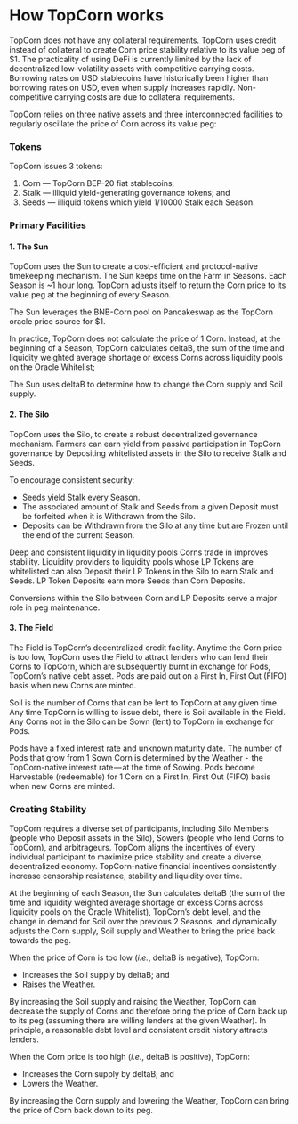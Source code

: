 # How TopCorn works

TopCorn does not have any collateral requirements. TopCorn uses credit instead of collateral to create Corn price stability relative to its value peg of $1. The practicality of using DeFi is currently limited by the lack of decentralized low-volatility assets with competitive carrying costs. Borrowing rates on USD stablecoins have historically been higher than borrowing rates on USD, even when supply increases rapidly. Non-competitive carrying costs are due to collateral requirements.

TopCorn relies on three native assets and three interconnected facilities to regularly oscillate the price of Corn across its value peg:

### **Tokens**

TopCorn issues 3 tokens:

1. Corn — TopCorn BEP-20 fiat stablecoins;
2. Stalk — illiquid yield-generating governance tokens; and
3. Seeds — illiquid tokens which yield 1/10000 Stalk each Season.

### **Primary Facilities**

#### **1. The Sun** <a href="#the-sun" id="the-sun"></a>

TopCorn uses the Sun to create a cost-efficient and protocol-native timekeeping mechanism. The Sun keeps time on the Farm in Seasons. Each Season is \~1 hour long. TopCorn adjusts itself to return the Corn price to its value peg at the beginning of every Season.

The Sun leverages the BNB-Corn pool on Pancakeswap as the TopCorn oracle price source for $1.

In practice, TopCorn does not calculate the price of 1 Corn. Instead, at the beginning of a Season, TopCorn calculates deltaB, the sum of the time and liquidity weighted average shortage or excess Corns across liquidity pools on the Oracle Whitelist;

The Sun uses deltaB to determine how to change the Corn supply and Soil supply.

#### **2. The Silo** <a href="#the-silo" id="the-silo"></a>

TopCorn uses the Silo, to create a robust decentralized governance mechanism. Farmers can earn yield from passive participation in TopCorn governance by Depositing whitelisted assets in the Silo to receive Stalk and Seeds.

To encourage consistent security:

* Seeds yield Stalk every Season.
* The associated amount of Stalk and Seeds from a given Deposit must be forfeited when it is Withdrawn from the Silo.
* Deposits can be Withdrawn from the Silo at any time but are Frozen until the end of the current Season.

Deep and consistent liquidity in liquidity pools Corns trade in improves stability. Liquidity providers to liquidity pools whose LP Tokens are whitelisted can also Deposit their LP Tokens in the Silo to earn Stalk and Seeds. LP Token Deposits earn more Seeds than Corn Deposits.

Conversions within the Silo between Corn and LP Deposits serve a major role in peg maintenance.

#### **3. The Field** <a href="#the-field" id="the-field"></a>

The Field is TopCorn’s decentralized credit facility. Anytime the Corn price is too low, TopCorn uses the Field to attract lenders who can lend their Corns to TopCorn, which are subsequently burnt in exchange for Pods, TopCorn’s native debt asset. Pods are paid out on a First In, First Out (FIFO) basis when new Corns are minted.

Soil is the number of Corns that can be lent to TopCorn at any given time. Any time TopCorn is willing to issue debt, there is Soil available in the Field. Any Corns not in the Silo can be Sown (lent) to TopCorn in exchange for Pods.

Pods have a fixed interest rate and unknown maturity date. The number of Pods that grow from 1 Sown Corn is determined by the Weather -  the TopCorn-native interest rate — at the time of Sowing. Pods become Harvestable (redeemable) for 1 Corn on a First In, First Out (FIFO) basis when new Corns are minted.

### **Creating Stability**

TopCorn requires a diverse set of participants, including Silo Members (people who Deposit assets in the Silo), Sowers (people who lend Corns to TopCorn), and arbitrageurs. TopCorn aligns the incentives of every individual participant to maximize price stability and create a diverse, decentralized economy. TopCorn-native financial incentives consistently increase censorship resistance, stability and liquidity over time.

At the beginning of each Season, the Sun calculates deltaB (the sum of the time and liquidity weighted average shortage or excess Corns across liquidity pools on the Oracle Whitelist), TopCorn’s debt level, and the change in demand for Soil over the previous 2 Seasons, and dynamically adjusts the Corn supply, Soil supply and Weather to bring the price back towards the peg.

When the price of Corn is too low (_i.e._, deltaB is negative), TopCorn:

* Increases the Soil supply by deltaB; and
* Raises the Weather.

By increasing the Soil supply and raising the Weather, TopCorn can decrease the supply of Corns and therefore bring the price of Corn back up to its peg (assuming there are willing lenders at the given Weather). In principle, a reasonable debt level and consistent credit history attracts lenders.

When the Corn price is too high (_i.e._, deltaB is positive), TopCorn:

* Increases the Corn supply by deltaB; and
* Lowers the Weather.

By increasing the Corn supply and lowering the Weather, TopCorn can bring the price of Corn back down to its peg.
